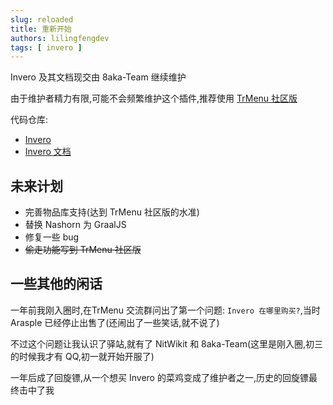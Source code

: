```yaml
---
slug: reloaded
title: 重新开始
authors: lilingfengdev
tags: [ invero ]
---
```


Invero 及其文档现交由 8aka-Team 继续维护

由于维护者精力有限,可能不会频繁维护这个插件,推荐使用 [TrMenu 社区版](https://github.com/CoderKuo/TrMenu)

代码仓库:

* [Invero](https://github.com/8aka-Team/Invero)
* [Invero 文档](https://github.com/8aka-Team/Invero-Docs)

## 未来计划

* 完善物品库支持(达到 TrMenu 社区版的水准)
* 替换 Nashorn 为 GraalJS
* 修复一些 bug
* ~~偷走功能写到 TrMenu 社区版~~

## 一些其他的闲话

一年前我刚入圈时,在TrMenu 交流群问出了第一个问题: `Invero 在哪里购买?`,当时 Arasple 已经停止出售了(还闹出了一些笑话,就不说了)

不过这个问题让我认识了驿站,就有了 NitWikit 和 8aka-Team(这里是刚入圈,初三的时候我才有 QQ,初一就开始开服了)

一年后成了回旋镖,从一个想买 Invero 的菜鸡变成了维护者之一,历史的回旋镖最终击中了我
